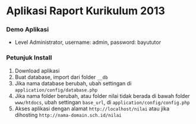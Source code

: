 
# Aplikasi Raport Kurikulum 2013

### Demo Aplikasi
- Level Administrator, username: admin, password: bayututor

### Petunjuk Install
1. Download aplikasi
2. Buat database, import dari folder `__db`
3. Jika nama database berubah, ubah settingan di `application/config/database.php`
4. Jika nama folder berubah, atau folder nilai tidak berada di bawah folder `www/htdocs`, ubah settingan `base_url`, di `application/config/config.php`
5. Akses aplikasi dengan alamat `http://localhost/nilai` atau jika dihosting `http://nama-domain.sch.id/nilai`
